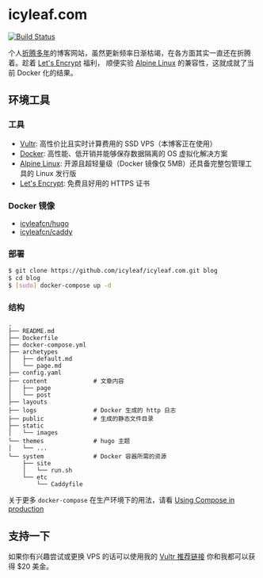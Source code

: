 # icyleaf.com

[![Build Status](https://img.shields.io/circleci/project/github/icyleaf/icyleaf.com/master.svg?style=flat)](https://circleci.com/gh/icyleaf/icyleaf.com)

个人[折腾多年][blog-history-link]的博客网站，虽然更新频率日渐枯竭，在各方面其实一直还在折腾着。趁着 [Let's Encrypt][let-encrypt-link] 福利，
顺便实验 [Alpine Linux][alpine-link] 的兼容性，这就成就了当前 Docker 化的结果。

## 环境工具

### 工具

- [Vultr][vultr-link]: 高性价比且实时计算费用的 SSD VPS（本博客正在使用）
- [Docker][docker-link]: 高性能、低开销并能够保存数据隔离的 OS 虚拟化解决方案
- [Alpine Linux][alpine-link]: 开源且超轻量级（Docker 镜像仅 5MB）还具备完整包管理工具的 Linux 发行版
- [Let's Encrypt][let-encrypt-link]: 免费且好用的 HTTPS 证书

### Docker 镜像

- [icyleafcn/hugo][icyleaf-hugo-link]
- [icyleafcn/caddy][icyleaf-caddy-link]

### 部署

```bash
$ git clone https://github.com/icyleaf/icyleaf.com.git blog
$ cd blog
$ [sudo] docker-compose up -d
```

### 结构

```
.
├── README.md
├── Dockerfile
├── docker-compose.yml
├── archetypes
│   ├── default.md
│   └── page.md
├── config.yaml
├── content             # 文章内容
│   ├── page
│   └── post
├── layouts
├── logs                # Docker 生成的 http 日志
├── public              # 生成的静态文件目录
├── static
│   └── images
└── themes              # hugo 主题
│   └── ...
└── system              # Docker 容器所需的资源
    ├── site
    │   └── run.sh
    └── etc
        └── Caddyfile
```

关于更多 `docker-compose` 在生产环境下的用法，请看 [Using Compose in production][compose-production-link]

## 支持一下

如果你有兴趣尝试或更换 VPS 的话可以使用我的 [Vultr 推荐链接][vultr-affiliate-link] 你和我都可以获得 $20 美金。

[blog-history-link]: http://icyleaf.com/2015/12/a-history-of-blog-migration/
[let-encrypt-link]: https://letsencrypt.org/
[alpine-link]: http://www.alpinelinux.org/
[docker-link]: https://www.docker.com/
[vultr-link]: https://www.vultr.com/
[vultr-affiliate-link]: http://www.vultr.com/?ref=6863897
[letsencrypt-post-link]: https://imququ.com/post/letsencrypt-certificate.html
[icyleaf-hugo-link]: https://github.com/icyleaf/docker-images/tree/master/hugo
[icyleaf-caddy-link]: https://github.com/icyleaf/docker-images/tree/master/caddy
[ngix-proxy-ssl-link]: https://github.com/JrCs/docker-letsencrypt-nginx-proxy-companion
[compose-production-link]: https://docs.docker.com/compose/production/
